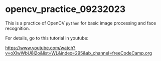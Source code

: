 # opencv_practice_09232023
This is a practice of OpenCV ``python`` for basic image processing and face recognition.

For details, go to this tutorial in youtube: 

https://www.youtube.com/watch?v=oXlwWbU8l2o&list=WL&index=295&ab_channel=freeCodeCamp.org

